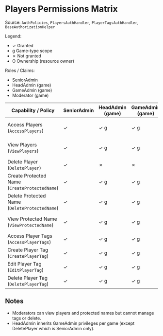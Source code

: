 # Players Permissions Matrix

Source: `AuthPolicies`, `PlayersAuthHandler`, `PlayerTagsAuthHandler`, `BaseAuthorizationHelper`

Legend:
- ✓ Granted
- g Game-type scope
- ✗ Not granted
- O Ownership (resource owner)

Roles / Claims:
- SeniorAdmin
- HeadAdmin (game)
- GameAdmin (game)
- Moderator (game)

| Capability / Policy                           | SeniorAdmin | HeadAdmin (game) | GameAdmin (game) | Moderator (game) | Notes                             |
| --------------------------------------------- | ----------- | ---------------- | ---------------- | ---------------- | --------------------------------- |
| Access Players (`AccessPlayers`)              | ✓           | ✓ g              | ✓ g              | ✗                | Moderator excluded by claim group |
| View Players (`ViewPlayers`)                  | ✓           | ✓ g              | ✓ g              | ✓ g              | Moderators allowed for viewing    |
| Delete Player (`DeletePlayer`)                | ✓           | ✗                | ✗                | ✗                | SeniorAdmin only (code already)   |
| Create Protected Name (`CreateProtectedName`) | ✓           | ✓ g              | ✓ g              | ✗                | Moderator excluded                |
| Delete Protected Name (`DeleteProtectedName`) | ✓           | ✓ g              | ✓ g              | ✗                | Moderator excluded                |
| View Protected Name (`ViewProtectedName`)     | ✓           | ✓ g              | ✓ g              | ✓ g              | Mirrors ViewPlayers access        |
| Access Player Tags (`AccessPlayerTags`)       | ✓           | ✓ g              | ✓ g              | ✗                | Moderator excluded                |
| Create Player Tag (`CreatePlayerTag`)         | ✓           | ✓ g              | ✓ g              | ✗                | Matches AccessPlayerTags          |
| Edit Player Tag (`EditPlayerTag`)             | ✓           | ✓ g              | ✓ g              | ✗                | Moderator excluded                |
| Delete Player Tag (`DeletePlayerTag`)         | ✓           | ✓ g              | ✓ g              | ✗                | Moderator excluded                |

## Notes
- Moderators can view players and protected names but cannot manage tags or delete.
- HeadAdmin inherits GameAdmin privileges per game (except DeletePlayer which is SeniorAdmin only).


